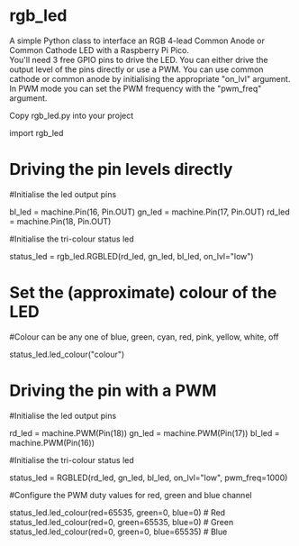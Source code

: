 # rgb_led
A simple Python class to interface an RGB 4-lead Common Anode or Common Cathode LED with a Raspberry Pi Pico.  
You'll need 3 free GPIO pins to drive the LED.
You can either drive the output level of the pins directly or use a PWM.
You can use common cathode or common anode by initialising the appropriate "on_lvl" argument.
In PWM mode you can set the PWM frequency with the "pwm_freq" argument.

Copy rgb_led.py into your project

import rgb_led

# Driving the pin levels directly
#Initialise the led output pins

bl_led = machine.Pin(16, Pin.OUT)
gn_led = machine.Pin(17, Pin.OUT)
rd_led = machine.Pin(18, Pin.OUT)

#Initialise the tri-colour status led

status_led = rgb_led.RGBLED(rd_led, gn_led, bl_led, on_lvl="low")

# Set the (approximate) colour of the LED
#Colour can be any one of blue, green, cyan, red, pink, yellow, white, off

status_led.led_colour("colour")

# Driving the pin with a PWM
#Initialise the led output pins

rd_led = machine.PWM(Pin(18))
gn_led = machine.PWM(Pin(17))
bl_led = machine.PWM(Pin(16))

#Initialise the tri-colour status led

status_led = RGBLED(rd_led, gn_led, bl_led, on_lvl="low", pwm_freq=1000)

#Configure the PWM duty values for red, green and blue channel

status_led.led_colour(red=65535, green=0, blue=0) # Red
status_led.led_colour(red=0, green=65535, blue=0) # Green
status_led.led_colour(red=0, green=0, blue=65535) # Blue
